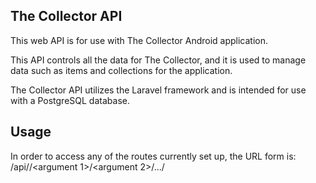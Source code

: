 ## The Collector API

This web API is for use with The Collector Android application.

This API controls all the data for The Collector, and it is used to manage data such as items and collections for the application.

The Collector API utilizes the Laravel framework and is intended for use with a PostgreSQL database.

## Usage

In order to access any of the routes currently set up, the URL form is: <ip address of API>/api/<route name>/<argument 1>/<argument 2>/.../<argument n>   
